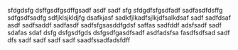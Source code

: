 sfdgdsfg dsffgsdfgsdffgsadf asdf sadf sfg sfdgdfsfgsdfadf sadfasdfdsffg sdfgsdfsadfg sdfjklsjkldjfg
dsafkjasf sadkfjlkadfsjlkjdfsalkdsaf sadf
sadfdsaf asdf
sadfsaddf
sadfasdf
sadfsfgsasddfgdsf
saffas
sadfddf
 adsfsadf sadf 
sdafas sdaf
dsfg dsfgsdfgds dsfgsdfgasdfsadf asdfadsfsa fasdfsdfsad 
sadf dfs sadf sadf sadf sadf saadfssadfadsfdff
